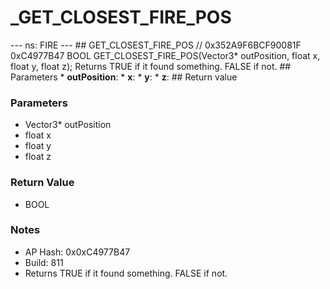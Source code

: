 # _GET_CLOSEST_FIRE_POS

--- ns: FIRE --- ## GET_CLOSEST_FIRE_POS  // 0x352A9F6BCF90081F 0xC4977B47 BOOL GET_CLOSEST_FIRE_POS(Vector3* outPosition, float x, float y, float z);  Returns TRUE if it found something. FALSE if not.  ## Parameters * **outPosition**: * **x**: * **y**: * **z**:  ## Return value

### Parameters
* Vector3* outPosition
* float x
* float y
* float z

### Return Value
* BOOL

### Notes
* AP Hash: 0x0xC4977B47
* Build: 811
* Returns TRUE if it found something. FALSE if not.


